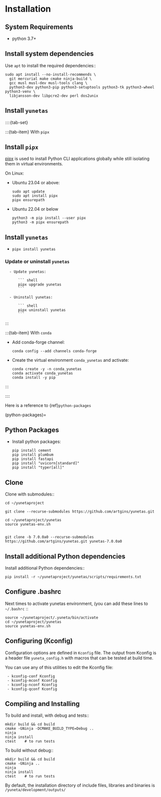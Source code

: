 # Installation


## System Requirements

- python 3.7+

## Install system dependencies

Use `apt` to install the required dependencies::

    sudo apt install --no-install-recommends \
      git mercurial make cmake ninja-build \
      gcc musl musl-dev musl-tools clang \
      python3-dev python3-pip python3-setuptools python3-tk python3-wheel python3-venv \
      libjansson-dev libpcre2-dev perl dos2unix

## Install `yunetas`

::::{tab-set}

:::{tab-item} With `pipx` 

## Install `pipx`

[pipx] is used to install Python CLI applications globally while still isolating them in virtual environments.

On Linux:

- Ubuntu 23.04 or above:

    ``` shell
    sudo apt update
    sudo apt install pipx
    pipx ensurepath
    ```

- Ubuntu 22.04 or below

    ``` shell
    python3 -m pip install --user pipx
    python3 -m pipx ensurepath
    ```

## Install `yunetas`

-
  ``` shell
  pipx install yunetas
  ```

### Update or uninstall `yunetas`

```{dropdown} Click to see
  - Update yunetas:

      ``` shell
      pipx upgrade yunetas
      ```

  - Uninstall yunetas:

      ``` shell
      pipx uninstall yunetas
      ```
```

:::

:::{tab-item} With `conda`

- Add conda-forge channel:
    ``` shell
    conda config --add channels conda-forge
    ```

- Create the virtual environment `conda_yunetas` and activate:
    ``` shell
    conda create -y -n conda_yunetas
    conda activate conda_yunetas
    conda install -y pip
    ```
:::

::::



Here is a reference to  {ref}`python-packages`

(python-packages)=
## Python Packages

- Install python packages:

    ``` shell
    pip install cement
    pip install plumbum
    pip install fastapi
    pip install "uvicorn[standard]"
    pip install "typer[all]"
    ```



## Clone

Clone with submodules::

    cd ~/yunetaproject

    git clone --recurse-submodules https://github.com/artgins/yunetas.git

    cd ~/yunetaproject/yunetas
    source yunetas-env.sh


    git clone -b 7.0.0a0 --recurse-submodules https://github.com/artgins/yunetas.git yunetas-7.0.0a0

## Install additional Python dependencies

Install additional Python dependencies::

    pip install -r ~/yunetaproject/yunetas/scripts/requirements.txt

## Configure .bashrc

Next times to activate yunetas environment,
(you can add these lines to ``~/.bashrc`` ::

    source ~/yunetaproject/.yuneta/bin/activate
    cd ~/yunetaproject/yunetas
    source yunetas-env.sh

## Configuring (Kconfig)

Configuration options are defined in ``Kconfig`` file.
The output from Kconfig is a header file ``yuneta_config.h`` with macros that can be tested at build time.

You can use any of this utilities to edit the Kconfig file:

     - kconfig-conf Kconfig
     - kconfig-mconf Kconfig
     - kconfig-nconf Kconfig
     - kconfig-qconf Kconfig

## Compiling and Installing

To build and install, with debug and tests::

    mkdir build && cd build
    cmake -GNinja -DCMAKE_BUILD_TYPE=Debug ..
    ninja
    ninja install
    ctest    # to run tests


To build without debug::

    mkdir build && cd build
    cmake -GNinja ..
    ninja
    ninja install
    ctest    # to run tests

By default, the installation directory of include files,
libraries and binaries is ``/yuneta/development/outputs/``

[pipx]:     https://pipx.pypa.io/stable/installation/
[yunetas]:  https://pypi.org/project/yunetas/

